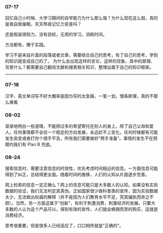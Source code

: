 ### 07-17

回忆自己小时候、大学习期间的自学能力为什么那么强？为什么现在这么弱，真的是我自我催眠，天天熬夜记忆力变差吗？

还是假装很努力，没有目标，无用的学习，消耗时间。

方法都有，懒于实践。


学习不是来自片面的段落或者文章，需要结合自己的思考，有了自己的思考，学到的知识就变成自己的了。
为什么会出现这样的言论，这样的现象，其中的原理、背景什么？都需要自己翻阅文献和搜索相关知识，整理出属于自己的知识框架。

---


### 07-18

汉字、英文单词写不好大概率是因为写的太急躁，一笔一划，慢条斯理，真的不那么难看


### 08-02

渐渐地明白一些道理，不能把过多的希望寄托在别人的身上，除了自己父母和爱人。任何事情都不会往一个稳定的方向发展，永远赶不上变化，任何时候都有可能发生突变或者打你个措手不及，所有我们需要做好“两手准备”。事情的发生不在预期内我们有 Plan B 兜底。

### 08-24

搜索信息时，需要注意信息的时效性，优先考虑时间相近的信息。一方面信息可能得到了纠正，总结得更全面。随着时间的推移，人们的认知从片面逐步完善。

网上检索的信息一定正确么？网上的信息可能只是大多数人的认知。如果没有实验数据的验证，我们无法判定其真伪。正如国家很少做科普类的宣传，因为实验数据太少，无法做出权威的解释（并不是因为人们教育水平不足，究其偏执而弃之不顾）。当然，另一方面这属于“创新”，有利于刺激消费，刺激经济的发展。只要大多数的人认为这个产品可以，得到有效的宣传，人们就会蜂拥而至的购买，这就是消费经济。

思考很重要，但是很多人已经适应了，口口相传就是“正确的”。